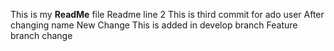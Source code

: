 This is my **ReadMe** file
Readme line 2
This is third commit for ado user
After changing name
New Change
This is added in develop branch
Feature branch change